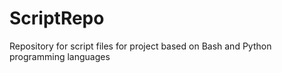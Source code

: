 # ScriptRepo
Repository for script files for project based on Bash and Python programming languages
